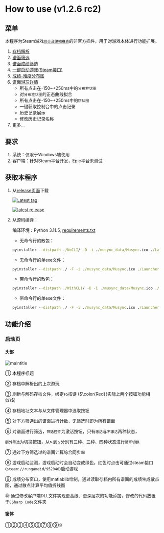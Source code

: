 # How to use (v1.2.6 rc2)

## 菜单
[steamlink]: https://store.steampowered.com/app/952040/_/
本程序为Steam游戏[`同步音律喵赛克`][steamlink]的非官方插件，用于对游戏本体进行功能扩展。
1. [存档解析](#启动页)
2. [谱面筛选](#)
3. [谱面成绩筛选](#)
4. [一键启动游戏(Steam接口)](#)
5. [成绩-难度分布图](#)
6. [谱面游玩详情](#)
	- 所有点击在-150~+250ms中的`分布柱状图`
	- 对`分布柱状图`的正态曲线拟合
	- 所有点击在-150~+250ms中的`饼状图`
	- 一键获取控制台中的点击记录
	- 历史记录展示
	- 修改历史记录名称
7. 更多...

## 要求
1. 系统：仅限于Windows端使用
2. 客户端：针对Steam平台开发，Epic平台未测试

## 获取本程序
[release]: https://github.com/Ginsakura/MUSYNCSave/releases
[requirements]: https://github.com/Ginsakura/MUSYNCSave/blob/main/requirements.txt
1. 从[release页面][release]下载

    [latest_prerelease_svg]: https://img.shields.io/github/v/release/ginsakura/MUSYNCSave?display_name=release&label=Latest%20PreRelease&include_prereleases
    [all_tags]: https://github.com/Ginsakura/MUSYNCSave/tags
    [![Latest tag][latest_prerelease_svg]][all_tags]

    [latest_release_svg]: https://img.shields.io/github/v/release/ginsakura/MUSYNCSave?display_name=release&label=Latest%20Release
    [release]: https://github.com/Ginsakura/MUSYNCSave/releases
    [![latest release][latest_release_svg]][release]

2. 从源码编译：

	编译环境：Python 3.11.5, [requirements.txt][requirements]

	- 无命令行的散包：
	```cmd
	pyinstaller --distpath ./NoCLI/ -D -i ./musync_data/Musync.ico ./Launcher.py -w
	```
	- 无命令行的单exe文件：
	```cmd
	pyinstaller --distpath ./ -F -i ./musync_data/Musync.ico ./Launcher.py -w
	```
	- 带命令行的散包：
	```cmd
	pyinstaller --distpath ./WithCLI/ -D -i ./musync_data/Musync.ico ./Launcher.py
	```
	- 带命令行的单exe文件：
	```cmd
	pyinstaller --distpath ./ -F -i ./musync_data/Musync.ico ./Launcher.py
	```

## 功能介绍
### 启动页
#### 头部

![maintitle](./ReadmeResources/how_to_use_maintitle.png "maintitle")

① 本程序标题

② 存档中解析出的上次游玩

③ 刷新与解码存档文件，绑定`F5`按键 ($\color{Red}{实际上两个按钮功能相似}$)

④ 存档地址文本与从文件管理器中选取按钮

⑤ 对下方筛选出的谱面进行计数，无筛选时即为所有谱面

⑥ 对谱面进行筛选，`筛选控件`为激活按钮，只有`激活`与`不激活`两种状态，

`额外筛选`为切换按钮，从↖到↘分别有三种、三种、四种状态进行`循环切换`

⑦ 通过下方筛选过的谱面计算综合同步率

⑧ 游戏启动监测，游戏启动时会自动变成绿色，红色时点击可通过steam接口(`steam://rungameid/952040`)启动游戏

⑨ 成绩分布窗口，使用matlablib绘制，通过读取存档内所有谱面的成绩生成散点图，通过散点计算平均值折线图

⑩ 通过修改客户端DLL文件实现更高级、更深层次的功能添加，修改的代码放置于`CSharp Code`文件夹

#### 窗体

①②③④⑤⑥⑦⑧⑨⑩

## 